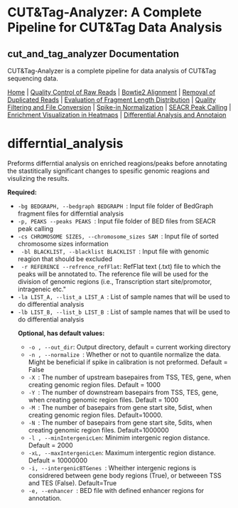 # CUT&Tag-Analyzer: A Complete Pipeline for CUT&Tag Data Analysis
## cut_and_tag_analyzer Documentation

CUT&Tag-Analyzer is a complete pipeline for data analysis of CUT&Tag sequencing data.

[Home](index.md) | [Quality Control of Raw Reads](fastqc.md) | [Bowtie2 Alignment](bowtie2_alignment.md) | [Removal of Duplicated Reads](remove_duplicates.md) | [Evaluation of Fragment Length Distribution](fragment_length.md) | [Quality Filtering and File Conversion](filtering.md) | [Spike-in Normalization](spike_in_calibration.md) | [SEACR Peak Calling](peak_calling.md) | [Enrichment Visualization in Heatmaps](heatmaps.md) | [Differential Analysis and Annotaion](differential_analysis.md)

# differntial_analysis
Preforms differntial analysis on enriched reagions/peaks before annotating the stastitically significant changes to spesific genomic reagions and visulizing the results. 



<p><strong>Required:</strong></p>
<ul>
  <li><code>-bg BEDGRAPH, --bedgraph BEDGRAPH </code>: Input file folder of BedGraph fragment files for differntial analysis </li>

  <li><code>-p, PEAKS --peaks PEAKS </code>: Input file folder of  BED files from SEACR peak calling </li>

  <li><code>-cs CHROMOSOME SIZES, --chromosome_sizes SAM </code>: Input file of sorted chromosome sizes information </li>

  <li><code> -bl BLACKLIST, --blacklist BLACKLIST </code>: Input file with genomic reagion that should be excluded</li>

  <li><code> -r REFERENCE --refrence_refFlat</code>: RefFlat text (.txt) file to which the peaks will be annotated to. The reference file will be used for the division of genomic regions (i.e., Transcription start site/promotor, intrageneic etc." </li>

  <li><code>-la LIST_A, --list_a LIST_A </code>: List of sample names that will be used to do differential analysis </li>

   <li><code>-lb LIST_B, --list_b LIST_B </code>: List of sample names that will be used to do differential analysis </li>



<p><strong>Optional, has default values:</strong></p>
<ul>
  <li><code>-o , --out_dir</code>: Output directory, default = current working directory </li>

  <li><code>-n , --normalize </code>: Whether or not to quantile normalize the data. Might be beneficial if spike in calibration is not preformed. Default = False </li>

  <li><code>-X </code>: The number of upstream basepaires from TSS, TES, gene, when creating genomic region files. Default = 1000 </li>
  <li><code>-Y </code>: The number of downstream basepairs from TSS, TES, gene, when creating genomic region files. Default = 1000 </li>
  <li><code>-M </code>: The number of basepairs from gene start site, 5dist, when creating genomic region files. Default=10000.
  <li><code>-N </code>: The number of basepairs from gene start site, 5dits, when creating genomic region files. Default=1000000</li>
  <li><code>-l , --minIntergenicLen</code>: Minimim intergenic region distance. Default = 2000 </li>
  <li><code>-xL, --maxIntergenicLen</code>: Maximum intergentic region distance. Default = 10000000 </li>
  <li><code>-i, --intergenicBTGenes </code>: Wheither intergenic regions is considrered between gene body regions (True), or betweeen TSS and TES (False). Default=True </li>
  <li><code>-e, --enhancer </code>: BED file with defined enhancer regions for annotation. </li>

</ul>


